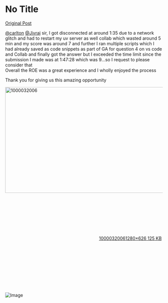 # No Title

[Original Post](https://discourse.onlinedegree.iitm.ac.in/t/168832/76)

<p><a class="mention" href="/u/carlton">@carlton</a>  <a class="mention" href="/u/jivraj">@Jivraj</a> sir,  I got disconnected at around 1:35 due to a network glitch and had to restart my uv server as well collab which wasted around 5 min and my score was around 7 and further I ran multiple scripts which I had already saved as code snippets as part of GA for question 4 on vs code and Collab and  finally got the answer but I exceeded the time limit since the submission I made was at 1:47:28 which was 9…so I request to please consider that<br>
Overall the ROE was a great experience and I wholly enjoyed the process</p>
<p>Thank you for giving us this amazing opportunity<br>
<div class="lightbox-wrapper"><a class="lightbox" href="https://europe1.discourse-cdn.com/flex013/uploads/iitm/original/3X/3/2/322ee4a0fb6cc87ac208d510f4babf6edb53b9af.jpeg" data-download-href="/uploads/short-url/79WlaFFCcCxDz0hOHJX29Jik5mD.jpeg?dl=1" title="1000032006" rel="noopener nofollow ugc"><img src="https://europe1.discourse-cdn.com/flex013/uploads/iitm/optimized/3X/3/2/322ee4a0fb6cc87ac208d510f4babf6edb53b9af_2_690x337.jpeg" alt="1000032006" data-base62-sha1="79WlaFFCcCxDz0hOHJX29Jik5mD" width="690" height="337" srcset="https://europe1.discourse-cdn.com/flex013/uploads/iitm/optimized/3X/3/2/322ee4a0fb6cc87ac208d510f4babf6edb53b9af_2_690x337.jpeg, https://europe1.discourse-cdn.com/flex013/uploads/iitm/optimized/3X/3/2/322ee4a0fb6cc87ac208d510f4babf6edb53b9af_2_1035x505.jpeg 1.5x, https://europe1.discourse-cdn.com/flex013/uploads/iitm/original/3X/3/2/322ee4a0fb6cc87ac208d510f4babf6edb53b9af.jpeg 2x" data-dominant-color="28292D"><div class="meta"><svg class="fa d-icon d-icon-far-image svg-icon" aria-hidden="true"><use href="#far-image"></use></svg><span class="filename">1000032006</span><span class="informations">1280×626 125 KB</span><svg class="fa d-icon d-icon-discourse-expand svg-icon" aria-hidden="true"><use href="#discourse-expand"></use></svg></div></a></div></p>

![Image](https://europe1.discourse-cdn.com/flex013/uploads/iitm/optimized/3X/3/2/322ee4a0fb6cc87ac208d510f4babf6edb53b9af_2_690x337.jpeg)